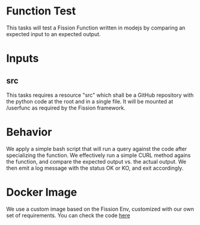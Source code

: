 # Function Test 

This tasks will test a Fission Function written in modejs by comparing an expected input to an expected output. 

# Inputs
## src

This tasks requires a resource "src" which shall be a GitHub repository with the python code at the root and in a single file. It will be mounted at /userfunc as required by the Fission framework.  

# Behavior

We apply a simple bash script that will run a query against the code after specializing the function. We effectively run a simple CURL method agains the function, and compare the expected output vs. the actual output. We then emit a log message with the status OK or KO, and exit accordingly. 

# Docker Image

We use a custom image based on the Fission Env, customized with our own set of requirements. You can check the code [here](/src/docker-images/fission/environments/nodejs/test/Dockerfile)